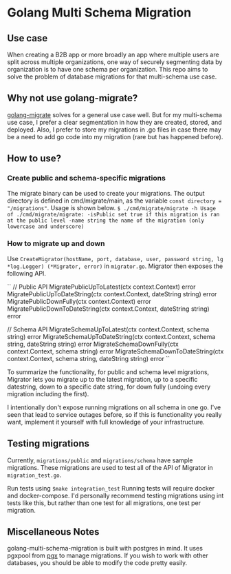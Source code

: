 # Golang Multi Schema Migration

## Use case
When creating a B2B app or more broadly an app where multiple users are split across multiple organizations, one way of securely segmenting data by organization is to have one schema per organization. This repo aims to solve the problem of database migrations for that multi-schema use case.


## Why not use golang-migrate?
[golang-migrate](https://github.com/golang-migrate/migrate) solves for a general use case well. But for my multi-schema use case, I prefer a clear segmentation in how they are created, stored, and deployed. Also, I prefer to store my migrations in .go files in case there may be a need to add go code into my migration (rare but has happened before).

## How to use?
### Create public and schema-specific migrations
The migrate binary can be used to create your migrations. The output directory is defined in cmd/migrate/main, as the variable `const directory = "/migrations"`. Usage is shown below.
``
  $ ./cmd/migrate/migrate -h
    Usage of ./cmd/migrate/migrate:
      -isPublic
          set true if this migration is ran at the public level
      -name string
          the name of the migration (only lowercase and underscore)
``

### How to migrate up and down


Use `CreateMigrator(hostName, port, database, user, password string, lg *log.Logger) (*Migrator, error)` in `migrator.go`. Migrator then exposes the following API.

``
// Public API
MigratePublicUpToLatest(ctx context.Context) error 
MigratePublicUpToDateString(ctx context.Context, dateString string) error 
MigratePublicDownFully(ctx context.Context) error
MigratePublicDownToDateString(ctx context.Context, dateString string) error 

// Schema API
MigrateSchemaUpToLatest(ctx context.Context, schema string) error 
MigrateSchemaUpToDateString(ctx context.Context, schema string, dateString string) error 
MigrateSchemaDownFully(ctx context.Context, schema string) error 
MigrateSchemaDownToDateString(ctx context.Context, schema string, dateString string) error
``

To summarize the functionality, for public and schema level migrations, Migrator lets you migrate up to the latest migration, up to a specific datestring, down to a specific date string, for down fully (undoing every migration including the first).

I intentionally don't expose running migrations on all schema in one go. I've seen that lead to service outages before, so if this is functionality you really want, implement it yourself with full knowledge of your infrastructure.

## Testing migrations
Currently, `migrations/public` and `migrations/schema` have sample migrations. These migrations are used to test all of the API of Migrator in `migration_test.go`.

Run tests using 
``
    $make integration_test
``
Running tests will require docker and docker-compose. I'd personally recommend testing migrations using int tests like this, but rather than one test for all migrations, one test per migration.

## Miscellaneous Notes
golang-multi-schema-migration is built with postgres in mind. It uses pgxpool from [pgx](https://github.com/jackc/pgx/) to manage migrations. If you wish to work with other databases, you should be able to modify the code pretty easily.





